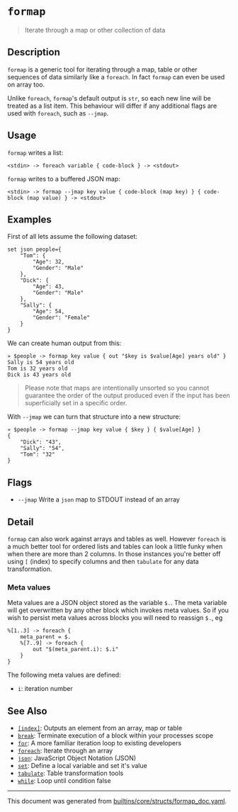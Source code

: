 # `formap`

> Iterate through a map or other collection of data

## Description

`formap` is a generic tool for iterating through a map, table or other
sequences of data similarly like a `foreach`. In fact `formap` can even be
used on array too.

Unlike `foreach`, `formap`'s default output is `str`, so each new line will be
treated as a list item. This behaviour will differ if any additional flags are
used with `foreach`, such as `--jmap`.

## Usage

`formap` writes a list:

```
<stdin> -> foreach variable { code-block } -> <stdout>
```

`formap` writes to a buffered JSON map:

```
<stdin> -> formap --jmap key value { code-block (map key) } { code-block (map value) } -> <stdout>
```

## Examples

First of all lets assume the following dataset:

```
set json people={
    "Tom": {
        "Age": 32,
        "Gender": "Male"
    },
    "Dick": {
        "Age": 43,
        "Gender": "Male"
    },
    "Sally": {
        "Age": 54,
        "Gender": "Female"
    }
}
```

We can create human output from this:

```
» $people -> formap key value { out "$key is $value[Age] years old" }
Sally is 54 years old
Tom is 32 years old
Dick is 43 years old
```

> Please note that maps are intentionally unsorted so you cannot guarantee the
> order of the output produced even if the input has been superficially set in
> a specific order.

With `--jmap` we can turn that structure into a new structure:

```
» $people -> formap --jmap key value { $key } { $value[Age] }
{
    "Dick": "43",
    "Sally": "54",
    "Tom": "32"
} 
```

## Flags

* `--jmap`
    Write a `json` map to STDOUT instead of an array

## Detail

`formap` can also work against arrays and tables as well. However `foreach` is
a much better tool for ordered lists and tables can look a little funky when
when there are more than 2 columns. In those instances you're better off using
`[` (index) to specify columns and then `tabulate` for any data transformation.

### Meta values

Meta values are a JSON object stored as the variable `$.`. The meta variable
will get overwritten by any other block which invokes meta values. So if you
wish to persist meta values across blocks you will need to reassign `$.`, eg

```
%[1..3] -> foreach {
    meta_parent = $.
    %[7..9] -> foreach {
        out "$(meta_parent.i): $.i"
    }
}
```

The following meta values are defined:

* `i`: iteration number

## See Also

* [`[index]`](../parser/item-index.md):
  Outputs an element from an array, map or table
* [`break`](../commands/break.md):
  Terminate execution of a block within your processes scope
* [`for`](../commands/for.md):
  A more familiar iteration loop to existing developers
* [`foreach`](../commands/foreach.md):
  Iterate through an array
* [`json`](../types/json.md):
  JavaScript Object Notation (JSON)
* [`set`](../commands/set.md):
  Define a local variable and set it's value
* [`tabulate`](../commands/tabulate.md):
  Table transformation tools
* [`while`](../commands/while.md):
  Loop until condition false

<hr/>

This document was generated from [builtins/core/structs/formap_doc.yaml](https://github.com/lmorg/murex/blob/master/builtins/core/structs/formap_doc.yaml).